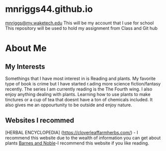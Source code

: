 # mnriggs44.github.io
mnriggs@my.waketech.edu
This will be my account that I use for school
This repository will be used to hold my assignment from Class and Git hub
# About Me
## My Interests 
Somethings that I have most interest in is Reading and plants. My favorite type of book is crime but I have started r.ading more science fiction/fantasy recently. The series I am currently reading is the The Fourth wing. I also enjoy anything dealing with plants. Learning how to use plants to make tinctures or a cup of tea that doesnt have a ton of chemicals included.  It also gives me an oppourtunity to be outside and enjoy nature.  
## Websites I recommed
[HERBAL ENCYCLOPEDIA] (https://cloverleaffarmherbs.com/) - I recommend this website due to the wealth of information you can get about plants
[Barnes and Noble](https://www.barnesandnoble.com/)-I recommend this website if you like reading. 
